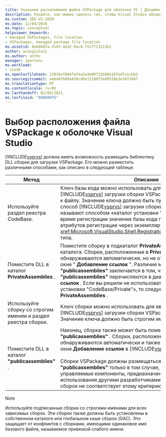```yaml
---
title: Указание расположения файла VSPackage для оболочки VS | Документация Майкрософт
description: Узнайте, как можно сделать так, чтобы Visual Studio обнаружила библиотеку DLL сборки для загрузки VSPackage.
ms.custom: SEO-VS-2020
ms.date: 11/04/2016
ms.topic: conceptual
helpviewer_keywords:
- managed VSPackages, file location
- VSPackages, managed package file location
ms.assetid: beb8607a-4183-4ed2-9ac8-7527f11513b1
author: acangialosi
ms.author: anthc
manager: jmartens
ms.workload:
- vssdk
ms.openlocfilehash: 12034ef884fafda2e3e09722b9bb187ed7a1cbb2
ms.sourcegitcommit: ae6d47b09a439cd0e13180f5e89510e3e347fd47
ms.translationtype: MT
ms.contentlocale: ru-RU
ms.lasthandoff: 02/08/2021
ms.locfileid: "99969975"
---
```

# <a name="specifying-vspackage-file-location-to-the-vs-shell"></a>Выбор расположения файла VSPackage к оболочке Visual Studio
[!INCLUDE[vsprvs](../../code-quality/includes/vsprvs_md.md)] должна иметь возможность размещать библиотеку DLL сборки для загрузки VSPackage. Его можно разместить различными способами, как описано в следующей таблице.

| Метод | Описание |
| - | - |
| Используйте раздел реестра CodeBase. | Ключ базы кода можно использовать для направления [!INCLUDE[vsprvs](../../code-quality/includes/vsprvs_md.md)] загрузки сборки VSPackage из любого полного пути к файлу. Значение ключа должно быть путем к файлу DLL. Это лучший способ [!INCLUDE[vsprvs](../../code-quality/includes/vsprvs_md.md)] загрузки сборки пакета. Этот метод иногда называют способом «каталог установки "база кода/частный"». Во время регистрации значение базы кода передается в классы атрибутов регистрации через экземпляр <xref:Microsoft.VisualStudio.Shell.RegistrationAttribute.RegistrationContext> типа. |
| Поместите DLL в каталог **PrivateAssemblies** . | Поместите сборку в подкаталог **PrivateAssemblies** [!INCLUDE[vsprvs](../../code-quality/includes/vsprvs_md.md)] каталога. Сборки, расположенные в **PrivateAssemblies** , обнаруживаются автоматически, но не отображаются в диалоговом окне " **Добавление ссылок** ". Различие между **PrivateAssemblies** и **"publicassemblies"** заключается в том, что сборки в **"publicassemblies"** перечисляются в диалоговом окне **Добавление ссылок** . Если вы решили не использовать методику «каталог установки "CodeBase/Private"», то следует установить в каталог **PrivateAssemblies** . |
| Используйте сборку со строгим именем и раздел реестра сборки. | Ключ сборки можно использовать для явного направления [!INCLUDE[vsprvs](../../code-quality/includes/vsprvs_md.md)] загрузки сборки VSPackage со строгим именем. Значение ключа должно быть строгим именем сборки. |
| Поместите DLL в каталог **"publicassemblies"** . | Наконец, сборка также может быть помещена в подкаталог **"publicassemblies"** . Сборки, расположенные в **"publicassemblies"** , обнаруживаются автоматически и также отображаются в диалоговом окне **Добавление ссылок** в [!INCLUDE[vsprvs](../../code-quality/includes/vsprvs_md.md)] .<br /><br /> Сборки VSPackage должны размещаться в каталоге **"publicassemblies"** только в том случае, если они содержат управляемые компоненты, предназначенные для повторного использования другими разработчиками VSPackage. Большинство сборок не соответствует этому критерию. |

> [!NOTE]
> Используйте подписанные сборки со строгими именами для всех зависимых сборок. Эти сборки также должны быть установлены в собственном каталоге или глобальном кэше сборок (GAC). Это защищает от конфликтов с сборками, имеющими одинаковое имя базового файла, называемое привязкой слабого имени.
